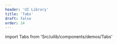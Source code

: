 ```yaml
---
header: 'UI Library'
title: 'Tabs'
draft: false
order: 14
---
```


import Tabs from 'Src/uilib/components/demos/Tabs'

<Tabs />

<!--
  ATTENTION: This file is auto generated by using "makeDemosFactory".
  Do not change the content!
-->
